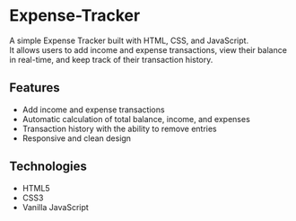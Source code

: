 # Expense-Tracker

A simple Expense Tracker built with HTML, CSS, and JavaScript.  
It allows users to add income and expense transactions, view their balance in real-time, and keep track of their transaction history.

## Features
- Add income and expense transactions
- Automatic calculation of total balance, income, and expenses
- Transaction history with the ability to remove entries
- Responsive and clean design

## Technologies
- HTML5
- CSS3
- Vanilla JavaScript
